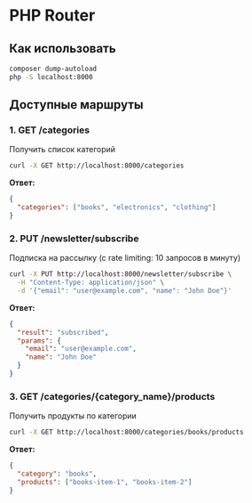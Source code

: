 # PHP Router

## Как использовать

```bash
composer dump-autoload
php -S localhost:8000
```

## Доступные маршруты

### 1. GET /categories

Получить список категорий

```bash
curl -X GET http://localhost:8000/categories
```

**Ответ:**

```json
{
  "categories": ["books", "electronics", "clothing"]
}
```

### 2. PUT /newsletter/subscribe

Подписка на рассылку (с rate limiting: 10 запросов в минуту)

```bash
curl -X PUT http://localhost:8000/newsletter/subscribe \
  -H "Content-Type: application/json" \
  -d '{"email": "user@example.com", "name": "John Doe"}'
```

**Ответ:**

```json
{
  "result": "subscribed",
  "params": {
    "email": "user@example.com",
    "name": "John Doe"
  }
}
```

### 3. GET /categories/{category_name}/products

Получить продукты по категории

```bash
curl -X GET http://localhost:8000/categories/books/products
```

**Ответ:**

```json
{
  "category": "books",
  "products": ["books-item-1", "books-item-2"]
}
```